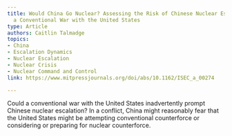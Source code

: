 ```yaml
---
title: Would China Go Nuclear? Assessing the Risk of Chinese Nuclear Escalation in
  a Conventional War with the United States
type: Article
authors: Caitlin Talmadge
topics:
- China
- Escalation Dynamics
- Nuclear Escalation
- Nuclear Crisis
- Nuclear Command and Control
link: https://www.mitpressjournals.org/doi/abs/10.1162/ISEC_a_00274

---
```

Could a conventional war with the United States inadvertently prompt Chinese nuclear escalation? In a conflict, China might reasonably fear that the United States might be attempting conventional counterforce or considering or preparing for nuclear counterforce. 